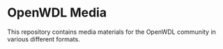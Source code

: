 # OpenWDL Media

This repository contains media materials for the OpenWDL community in various different formats. 
